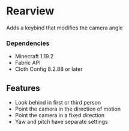 # Rearview
Adds a keybind that modifies the camera angle

### Dependencies
+ Minecraft 1.19.2
+ Fabric API
+ Cloth Config 8.2.88 or later

## Features
+ Look behind in first or third person
+ Point the camera in the direction of motion
+ Point the camera in a fixed direction
+ Yaw and pitch have separate settings
